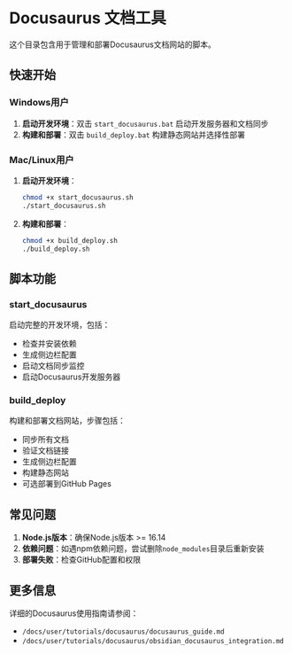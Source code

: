 # Docusaurus 文档工具

这个目录包含用于管理和部署Docusaurus文档网站的脚本。

## 快速开始

### Windows用户

1. **启动开发环境**：双击 `start_docusaurus.bat` 启动开发服务器和文档同步
2. **构建和部署**：双击 `build_deploy.bat` 构建静态网站并选择性部署

### Mac/Linux用户

1. **启动开发环境**：
   ```bash
   chmod +x start_docusaurus.sh
   ./start_docusaurus.sh
   ```

2. **构建和部署**：
   ```bash
   chmod +x build_deploy.sh
   ./build_deploy.sh
   ```

## 脚本功能

### start_docusaurus
启动完整的开发环境，包括：
- 检查并安装依赖
- 生成侧边栏配置
- 启动文档同步监控
- 启动Docusaurus开发服务器

### build_deploy
构建和部署文档网站，步骤包括：
- 同步所有文档
- 验证文档链接
- 生成侧边栏配置
- 构建静态网站
- 可选部署到GitHub Pages

## 常见问题

1. **Node.js版本**：确保Node.js版本 >= 16.14
2. **依赖问题**：如遇npm依赖问题，尝试删除`node_modules`目录后重新安装
3. **部署失败**：检查GitHub配置和权限

## 更多信息

详细的Docusaurus使用指南请参阅：
- `/docs/user/tutorials/docusaurus/docusaurus_guide.md`
- `/docs/user/tutorials/docusaurus/obsidian_docusaurus_integration.md`

